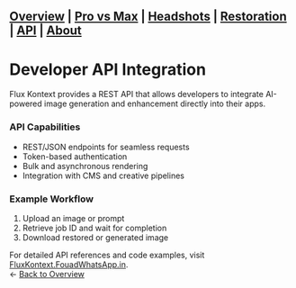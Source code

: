 [Overview](./) | [Pro vs Max](pro-vs-max) | [Headshots](headshots) | [Restoration](restoration) | [API](api) | [About](about)
---

# Developer API Integration

Flux Kontext provides a REST API that allows developers to integrate AI-powered image generation and enhancement directly into their apps.

### API Capabilities
- REST/JSON endpoints for seamless requests  
- Token-based authentication  
- Bulk and asynchronous rendering  
- Integration with CMS and creative pipelines  

### Example Workflow
1. Upload an image or prompt  
2. Retrieve job ID and wait for completion  
3. Download restored or generated image  

For detailed API references and code examples, visit [FluxKontext.FouadWhatsApp.in](https://fluxkontext.fouadwhatsapp.in).  
← [Back to Overview](./)

